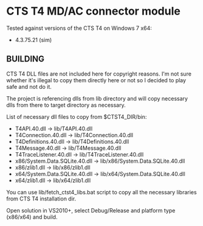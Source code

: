 # CTS T4 MD/AC connector module



Tested against versions of the CTS T4 on Windows 7 x64:
- 4.3.75.21 (sim)

## BUILDING

CTS T4 DLL files are not included here for copyright reasons. I'm not sure whether it's illegal to copy them directly here or not so I decided to play safe and not do it.

The project is referencing dlls from lib directory and will copy necessary dlls from there to target directory as necessary.

List of necessary dll files to copy from $CTST4_DIR/bin:
- T4API.40.dll -> lib/T4API.40.dll
- T4Connection.40.dll -> lib/T4Connection.40.dll
- T4Definitions.40.dll -> lib/T4Definitions.40.dll
- T4Message.40.dll -> lib/T4Message.40.dll
- T4TraceListener.40.dll -> lib/T4TraceListener.40.dll
- x86/System.Data.SQLite.40.dll -> lib/x86/System.Data.SQLite.40.dll
- x86/zlib1.dll -> lib/x86/zlib1.dll
- x64/System.Data.SQLite.40.dll -> lib/x64/System.Data.SQLite.40.dll
- x64/zlib1.dll -> lib/x64/zlib1.dll

You can use lib/fetch_ctst4_libs.bat script to copy all the necessary libraries from CTS T4 installation dir.

Open solution in VS2010+, select Debug/Release and platform type (x86/x64) and build.
